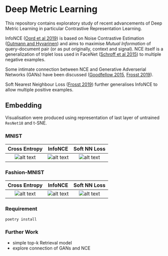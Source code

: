 # Deep Metric Learning
This repository contains exploratory study of recent advancements of Deep Metric Learning in particular Contrastive Representation Learning.

InfoNCE ([Oord et al 2019][1]) is based on Noise Contrastive Estimation ([Gutmann and Hyvarinen][2]) and aims to maximise _Mutual Information_ of query-document pair (or as put originally, context and signal). NCE itself is a generalization of triplet loss used in FaceNet ([Schroff et al 2015][3]) to multiple negative examples.

Some intimate connection between NCE and Generative Adverserial Networks (GANs) have been discussed ([Goodfellow 2015][4], [Frosst 2019][5]).

Soft Nearest Neighbour Loss ([Frosst 2019][5]) further generalises InfoNCE to allow multiple positive examples.

## Embedding
Visualisation were produced using representation of last layer of untrained `ResNet18` and t-SNE.

### MNIST
| Cross Entropy| InfoNCE      |Soft NN Loss  |
|:------------:|:------------:|:------------:|
|![alt text](assets/images_1644456003.gif "MNIST, CrossEntropyLoss")|![alt text](assets/images_1644456757.gif "MNIST, InfoNCE")|![alt text](assets/images_1644457560.gif "MNIST, SoftNearestNeighbourLoss")|

### Fashion-MNIST
| Cross Entropy| InfoNCE      |Soft NN Loss  |
|:------------:|:------------:|:------------:|
|![alt text](assets/images_1644455093.gif "Fashion-MNIST, CrossEntropyLoss")|![alt text](assets/images_1644452471.gif "Fashion-MNIST, InfoNCE")|![alt text](assets/images_1644453434.gif "Fashion-MNIST, SoftNearestNeighbourLoss")|

### Requirement
`poetry install`

### Further Work
- simple top-k Retrieval model
- explore connection of GANs and NCE

[1]: https://arxiv.org/abs/1807.03748 
[2]: https://www.jmlr.org/papers/volume13/gutmann12a/gutmann12a.pdf
[3]: https://arxiv.org/abs/1503.03832
[4]: https://arxiv.org/abs/1412.6515
[5]: https://arxiv.org/abs/1902.01889
